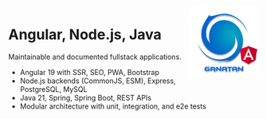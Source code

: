 <img src="./ui/ganatan-about-github.png" align="right" width="140" height="140" alt="logo ganatan">

# Angular, Node.js, Java

Maintainable and documented fullstack applications.
- Angular 19 with SSR, SEO, PWA, Bootstrap
- Node.js backends (CommonJS, ESM), Express, PostgreSQL, MySQL
- Java 21, Spring, Spring Boot, REST APIs
- Modular architecture with unit, integration, and e2e tests
